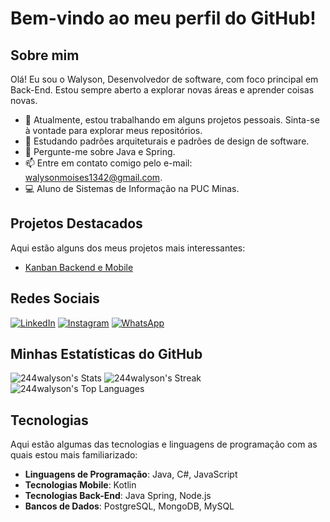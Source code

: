 # Bem-vindo ao meu perfil do GitHub!

## Sobre mim

Olá! Eu sou o Walyson, Desenvolvedor de software, com foco principal em Back-End. Estou sempre aberto a explorar novas áreas e aprender coisas novas.

- 🔭 Atualmente, estou trabalhando em alguns projetos pessoais. Sinta-se à vontade para explorar meus repositórios.
- 🌱 Estudando padrões arquiteturais e padrões de design de software.
- 💬 Pergunte-me sobre Java e Spring.
- 📫 Entre em contato comigo pelo e-mail: [walysonmoises1342@gmail.com](mailto:walysonmoises1342@gmail.com).
- 💻 Aluno de Sistemas de Informação na PUC Minas.

## Projetos Destacados

Aqui estão alguns dos meus projetos mais interessantes:

- [Kanban Backend e Mobile](https://github.com/244Walyson/Kanban-backend)

## Redes Sociais

[![LinkedIn](https://img.shields.io/badge/LinkedIn-0077B5?style=for-the-badge&logo=linkedin&logoColor=white)](https://www.linkedin.com/in/walysonmoises/)
[![Instagram](https://img.shields.io/badge/Instagram-E4405F?style=for-the-badge&logo=instagram&logoColor=white)](https://www.instagram.com/walyson.o0/)
[![WhatsApp](https://img.shields.io/badge/WhatsApp-25D366?style=for-the-badge&logo=whatsapp&logoColor=white)](https://wa.me/5531995258981)

## Minhas Estatísticas do GitHub

![244walyson's Stats](https://github-readme-stats.vercel.app/api?username=244walyson&theme=vue-dark&show_icons=true&hide_border=true&count_private=true)
![244walyson's Streak](https://github-readme-streak-stats.herokuapp.com/?user=244walyson&theme=vue-dark&hide_border=true)
![244walyson's Top Languages](https://github-readme-stats.vercel.app/api/top-langs/?username=244walyson&theme=vue-dark&show_icons=true&hide_border=true&layout=compact)

## Tecnologias

Aqui estão algumas das tecnologias e linguagens de programação com as quais estou mais familiarizado:

- **Linguagens de Programação**: Java, C#, JavaScript
- **Tecnologias Mobile**: Kotlin
- **Tecnologias Back-End**: Java Spring, Node.js
- **Bancos de Dados**: PostgreSQL, MongoDB, MySQL
